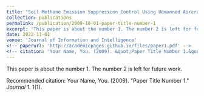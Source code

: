 ```yaml
---
title: "Soil Methane Emission Suppression Control Using Unmanned Aircraft Vehicle Swarm Application of Biochar Mulch - A Simulation Study,"
collection: publications
permalink: /publication/2009-10-01-paper-title-number-1
excerpt: 'This paper is about the number 1. The number 2 is left for future work.'
date: 2022-11-01
venue: 'Journal of Information and Intelligence'
<!-- paperurl: 'http://academicpages.github.io/files/paper1.pdf' -->
<!-- citation: 'Your Name, You. (2009). &quot;Paper Title Number 1.&quot; <i>Journal 1</i>. 1(1).' -->
---
```

This paper is about the number 1. The number 2 is left for future work.

<!-- [Download paper here](http://academicpages.github.io/files/paper1.pdf) -->

Recommended citation: Your Name, You. (2009). "Paper Title Number 1." <i>Journal 1</i>. 1(1).